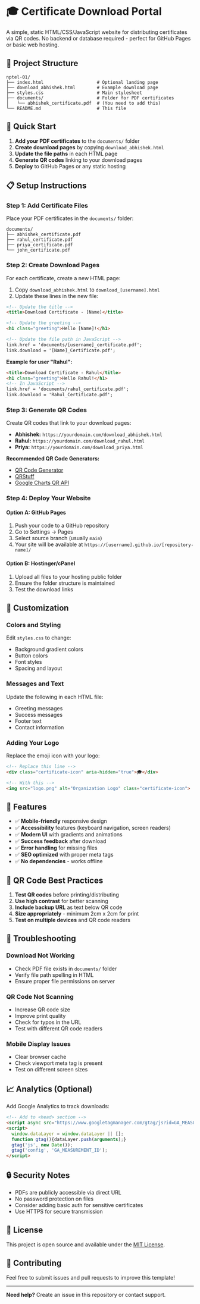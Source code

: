 # 🎓 Certificate Download Portal

A simple, static HTML/CSS/JavaScript website for distributing certificates via QR codes. No backend or database required - perfect for GitHub Pages or basic web hosting.

## 📁 Project Structure

```
nptel-01/
├── index.html                    # Optional landing page
├── download_abhishek.html        # Example download page
├── styles.css                    # Main stylesheet
├── documents/                    # Folder for PDF certificates
│   └── abhishek_certificate.pdf  # (You need to add this)
└── README.md                     # This file
```

## 🚀 Quick Start

1. **Add your PDF certificates** to the `documents/` folder
2. **Create download pages** by copying `download_abhishek.html`
3. **Update the file paths** in each HTML page
4. **Generate QR codes** linking to your download pages
5. **Deploy** to GitHub Pages or any static hosting

## 📋 Setup Instructions

### Step 1: Add Certificate Files
Place your PDF certificates in the `documents/` folder:
```
documents/
├── abhishek_certificate.pdf
├── rahul_certificate.pdf
├── priya_certificate.pdf
└── john_certificate.pdf
```

### Step 2: Create Download Pages
For each certificate, create a new HTML page:

1. Copy `download_abhishek.html` to `download_[username].html`
2. Update these lines in the new file:

```html
<!-- Update the title -->
<title>Download Certificate - [Name]</title>

<!-- Update the greeting -->
<h1 class="greeting">Hello [Name]!</h1>

<!-- Update the file path in JavaScript -->
link.href = 'documents/[username]_certificate.pdf';
link.download = '[Name]_Certificate.pdf';
```

**Example for user "Rahul":**
```html
<title>Download Certificate - Rahul</title>
<h1 class="greeting">Hello Rahul!</h1>
<!-- In JavaScript -->
link.href = 'documents/rahul_certificate.pdf';
link.download = 'Rahul_Certificate.pdf';
```

### Step 3: Generate QR Codes
Create QR codes that link to your download pages:

- **Abhishek:** `https://yourdomain.com/download_abhishek.html`
- **Rahul:** `https://yourdomain.com/download_rahul.html`
- **Priya:** `https://yourdomain.com/download_priya.html`

**Recommended QR Code Generators:**
- [QR Code Generator](https://www.qr-code-generator.com/)
- [QRStuff](https://www.qrstuff.com/)
- [Google Charts QR API](https://developers.google.com/chart/infographics/docs/qr_codes)

### Step 4: Deploy Your Website

#### Option A: GitHub Pages
1. Push your code to a GitHub repository
2. Go to Settings → Pages
3. Select source branch (usually `main`)
4. Your site will be available at `https://[username].github.io/[repository-name]/`

#### Option B: Hostinger/cPanel
1. Upload all files to your hosting public folder
2. Ensure the folder structure is maintained
3. Test the download links

## 🎨 Customization

### Colors and Styling
Edit `styles.css` to change:
- Background gradient colors
- Button colors
- Font styles
- Spacing and layout

### Messages and Text
Update the following in each HTML file:
- Greeting messages
- Success messages
- Footer text
- Contact information

### Adding Your Logo
Replace the emoji icon with your logo:
```html
<!-- Replace this line -->
<div class="certificate-icon" aria-hidden="true">🎓</div>

<!-- With this -->
<img src="logo.png" alt="Organization Logo" class="certificate-icon">
```

## 🔧 Features

- ✅ **Mobile-friendly** responsive design
- ✅ **Accessibility** features (keyboard navigation, screen readers)
- ✅ **Modern UI** with gradients and animations
- ✅ **Success feedback** after download
- ✅ **Error handling** for missing files
- ✅ **SEO optimized** with proper meta tags
- ✅ **No dependencies** - works offline

## 📱 QR Code Best Practices

1. **Test QR codes** before printing/distributing
2. **Use high contrast** for better scanning
3. **Include backup URL** as text below QR code
4. **Size appropriately** - minimum 2cm x 2cm for print
5. **Test on multiple devices** and QR code readers

## 🐛 Troubleshooting

### Download Not Working
- Check PDF file exists in `documents/` folder
- Verify file path spelling in HTML
- Ensure proper file permissions on server

### QR Code Not Scanning
- Increase QR code size
- Improve print quality
- Check for typos in the URL
- Test with different QR code readers

### Mobile Display Issues
- Clear browser cache
- Check viewport meta tag is present
- Test on different screen sizes

## 📈 Analytics (Optional)

Add Google Analytics to track downloads:

```html
<!-- Add to <head> section -->
<script async src="https://www.googletagmanager.com/gtag/js?id=GA_MEASUREMENT_ID"></script>
<script>
  window.dataLayer = window.dataLayer || [];
  function gtag(){dataLayer.push(arguments);}
  gtag('js', new Date());
  gtag('config', 'GA_MEASUREMENT_ID');
</script>
```

## 🔒 Security Notes

- PDFs are publicly accessible via direct URL
- No password protection on files
- Consider adding basic auth for sensitive certificates
- Use HTTPS for secure transmission

## 📝 License

This project is open source and available under the [MIT License](LICENSE).

## 🤝 Contributing

Feel free to submit issues and pull requests to improve this template!

---

**Need help?** Create an issue in this repository or contact support. 